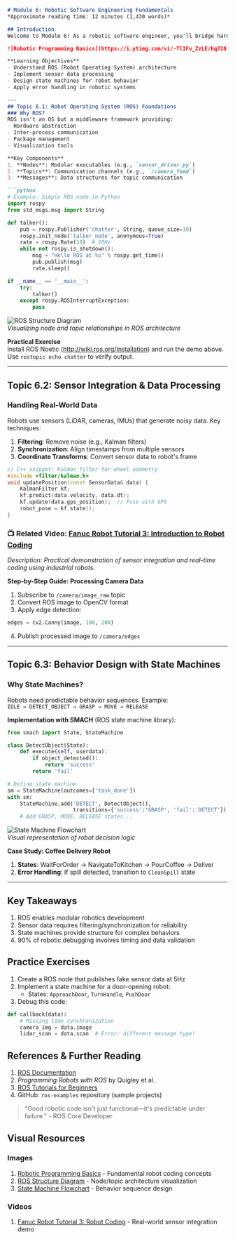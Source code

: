 ```markdown
# Module 6: Robotic Software Engineering Fundamentals  
*Approximate reading time: 12 minutes (1,430 words)*  

## Introduction  
Welcome to Module 6! As a robotic software engineer, you'll bridge hardware and software to bring robots to life. This module focuses on core software engineering principles tailored for robotics. You'll learn to structure code for real-world robots, handle sensor data, and implement basic autonomy. By the end, you'll understand how software architecture enables robots to perceive, decide, and act.  

![Robotic Programming Basics](https://i.ytimg.com/vi/-TlIFv_ZzLE/hq720.jpg?sqp=-oaymwEhCK4FEIIDSFryq4qpAxMIARUAAAAAGAElAADIQj0AgKJD&rs=AOn4CLCrwg2xDgAbCCaDIK9uyXg_fyrktw)

**Learning Objectives**  
- Understand ROS (Robot Operating System) architecture  
- Implement sensor data processing  
- Design state machines for robot behavior  
- Apply error handling in robotic systems  

---
## Topic 6.1: Robot Operating System (ROS) Foundations  
### Why ROS?  
ROS isn't an OS but a middleware framework providing:  
- Hardware abstraction  
- Inter-process communication  
- Package management  
- Visualization tools  

**Key Components**  
1. **Nodes**: Modular executables (e.g., `sensor_driver.py`)  
2. **Topics**: Communication channels (e.g., `/camera_feed`)  
3. **Messages**: Data structures for topic communication  

```python
# Example: Simple ROS node in Python
import rospy
from std_msgs.msg import String

def talker():
    pub = rospy.Publisher('chatter', String, queue_size=10)
    rospy.init_node('talker_node', anonymous=True)
    rate = rospy.Rate(10)  # 10Hz
    while not rospy.is_shutdown():
        msg = "Hello ROS at %s" % rospy.get_time()
        pub.publish(msg)
        rate.sleep()

if __name__ == '__main__':
    try:
        talker()
    except rospy.ROSInterruptException:
        pass
```

![ROS Structure Diagram](https://i.ytimg.com/vi/PGLMqdZorDI/sddefault.jpg)  
*Visualizing node and topic relationships in ROS architecture*

**Practical Exercise**  
Install ROS Noetic (http://wiki.ros.org/Installation) and run the demo above. Use `rostopic echo chatter` to verify output.

---
## Topic 6.2: Sensor Integration & Data Processing  
### Handling Real-World Data  
Robots use sensors (LiDAR, cameras, IMUs) that generate noisy data. Key techniques:  

1. **Filtering**: Remove noise (e.g., Kalman filters)  
2. **Synchronization**: Align timestamps from multiple sensors  
3. **Coordinate Transforms**: Convert sensor data to robot's frame  

```cpp
// C++ snippet: Kalman filter for wheel odometry
#include <filter/kalman.h>
void updatePosition(const SensorData& data) {
    KalmanFilter kf;
    kf.predict(data.velocity, data.dt);
    kf.update(data.gps_position);  // Fuse with GPS
    robot_pose = kf.state();
}
```

### 📺 Related Video: [Fanuc Robot Tutorial 3: Introduction to Robot Coding](https://www.youtube.com/watch?v=gz8mamoZoZY)  
*Description: Practical demonstration of sensor integration and real-time coding using industrial robots.*

**Step-by-Step Guide: Processing Camera Data**  
1. Subscribe to `/camera/image_raw` topic  
2. Convert ROS image to OpenCV format  
3. Apply edge detection:  
```python
edges = cv2.Canny(image, 100, 200)
```  
4. Publish processed image to `/camera/edges`  

---
## Topic 6.3: Behavior Design with State Machines  
### Why State Machines?  
Robots need predictable behavior sequences. Example:  
`IDLE → DETECT_OBJECT → GRASP → MOVE → RELEASE`  

**Implementation with SMACH** (ROS state machine library):  
```python
from smach import State, StateMachine

class DetectObject(State):
    def execute(self, userdata):
        if object_detected():
            return 'success'
        return 'fail'

# Define state machine
sm = StateMachine(outcomes=['task_done'])
with sm:
    StateMachine.add('DETECT', DetectObject(), 
                     transitions={'success':'GRASP', 'fail':'DETECT'})
    # Add GRASP, MOVE, RELEASE states...
```

![State Machine Flowchart](https://i.ytimg.com/vi/NdS8J9lHWgE/hq720.jpg?sqp=-oaymwEhCK4FEIIDSFryq4qpAxMIARUAAAAAGAElAADIQj0AgKJD&rs=AOn4CLAHjxbYUZcAQPKweQbWwpB8OlyqFg)  
*Visual representation of robot decision logic*

**Case Study: Coffee Delivery Robot**  
1. **States**: WaitForOrder → NavigateToKitchen → PourCoffee → Deliver  
2. **Error Handling**: If spill detected, transition to `CleanSpill` state  

---
## Key Takeaways  
1. ROS enables modular robotics development  
2. Sensor data requires filtering/synchronization for reliability  
3. State machines provide structure for complex behaviors  
4. 90% of robotic debugging involves timing and data validation  

## Practice Exercises  
1. Create a ROS node that publishes fake sensor data at 5Hz  
2. Implement a state machine for a door-opening robot:  
   - States: `ApproachDoor`, `TurnHandle`, `PushDoor`  
3. Debug this code:  
```python
def callback(data):
    # Missing time synchronization
    camera_img = data.image
    lidar_scan = data.scan  # Error: different message type!
```

## References & Further Reading  
1. [ROS Documentation](http://docs.ros.org)  
2. *Programming Robots with ROS* by Quigley et al.  
3. [ROS Tutorials for Beginners](https://www.udemy.com/course/ros-essentials/)  
4. GitHub: `ros-examples` repository (sample projects)  

> "Good robotic code isn't just functional—it's predictable under failure." - ROS Core Developer  

## Visual Resources
### Images
1. [Robotic Programming Basics](https://i.ytimg.com/vi/-TlIFv_ZzLE/hq720.jpg?sqp=-oaymwEhCK4FEIIDSFryq4qpAxMIARUAAAAAGAElAADIQj0AgKJD&rs=AOn4CLCrwg2xDgAbCCaDIK9uyXg_fyrktw) - Fundamental robot coding concepts  
2. [ROS Structure Diagram](https://i.ytimg.com/vi/PGLMqdZorDI/sddefault.jpg) - Node/topic architecture visualization  
3. [State Machine Flowchart](https://i.ytimg.com/vi/NdS8J9lHWgE/hq720.jpg?sqp=-oaymwEhCK4FEIIDSFryq4qpAxMIARUAAAAAGAElAADIQj0AgKJD&rs=AOn4CLAHjxbYUZcAQPKweQbWwpB8OlyqFg) - Behavior sequence design  

### Videos
1. [Fanuc Robot Tutorial 3: Robot Coding](https://www.youtube.com/watch?v=gz8mamoZoZY) - Real-world sensor integration demo  
```